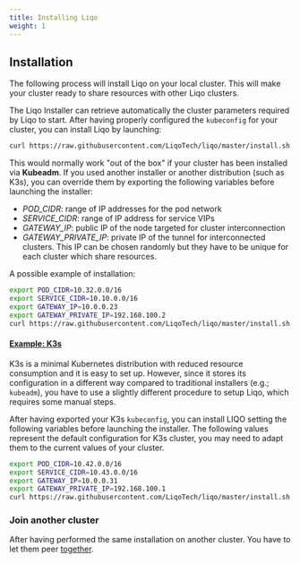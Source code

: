 ```yaml
---
title: Installing Liqo
weight: 1
---
```


## Installation

The following process will install Liqo on your local cluster. This will make your cluster ready to share resources with other Liqo clusters.

The Liqo Installer can retrieve automatically the cluster parameters required by Liqo to start.
After having properly configured the `kubeconfig` for your cluster, you can install Liqo by launching: 

```bash
curl https://raw.githubusercontent.com/LiqoTech/liqo/master/install.sh | bash
```

This would normally work "out of the box" if your cluster has been installed via **Kubeadm**.
If you used another installer or another distribution (such as K3s), you can override them by exporting the following variables before launching the installer:

* *POD_CIDR*:  range of IP addresses for the pod network
* *SERVICE_CIDR*: range of IP address for service VIPs
* *GATEWAY_IP*: public IP of the node targeted for cluster interconnection
* *GATEWAY_PRIVATE_IP*: private IP of the tunnel for interconnected clusters. This IP can be chosen randomly but they
have to be unique for each cluster which share resources.

A possible example of installation:
```bash
export POD_CIDR=10.32.0.0/16
export SERVICE_CIDR=10.10.0.0/16
export GATEWAY_IP=10.0.0.23
export GATEWAY_PRIVATE_IP=192.168.100.2
curl https://raw.githubusercontent.com/LiqoTech/liqo/master/install.sh | bash
```

#### [Example: K3s](k3s.io)

K3s is a minimal Kubernetes distribution with reduced resource consumption and it is easy to set up.
However, since it stores its configuration in a different way compared to traditional installers (e.g.; `kubeadm`), you have to use a slightly different procedure to setup Liqo, which requires some manual steps.

After having exported your K3s `kubeconfig`, you can install LIQO setting the following variables before launching the installer. The following values represent the default configuration for K3s cluster, you may need to adapt them to the current values of your cluster.

```bash
export POD_CIDR=10.42.0.0/16
export SERVICE_CIDR=10.43.0.0/16
export GATEWAY_IP=10.0.0.31
export GATEWAY_PRIVATE_IP=192.168.100.1
curl https://raw.githubusercontent.com/LiqoTech/liqo/master/install.sh | bash
```

### Join another cluster

After having performed the same installation on another cluster. You have to let them peer [together](./peering).


